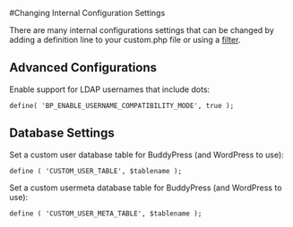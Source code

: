 #Changing Internal Configuration Settings

There are many internal configurations settings that can be changed by adding a definition line to your custom.php file or using a [filter](https://developer.wordpress.org/reference/functions/add_filter/).

Advanced Configurations<a name="advanced-configurations"></a>
-----------------------

Enable support for LDAP usernames that include dots:

    define( 'BP_ENABLE_USERNAME_COMPATIBILITY_MODE', true );

Database Settings<a name="database-settings"></a>
-----------------

Set a custom user database table for BuddyPress (and WordPress to use):

    define ( 'CUSTOM_USER_TABLE', $tablename );

Set a custom usermeta database table for BuddyPress (and WordPress to use):

    define ( 'CUSTOM_USER_META_TABLE', $tablename );